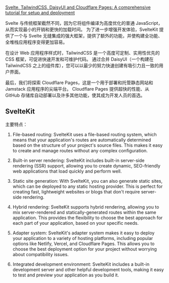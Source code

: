 


[Svelte, TailwindCSS, DaisyUI and Cloudflare Pages: A comprehensive tutorial for setup and deployment](https://jonasclaes.be/svelte-tailwindcss-daisyui-cloudflare-pages-a-comprehensive-tutorial-for-setup-and-deployment/)


Svelte 与传统框架截然不同，因为它将组件编译为高度优化的普通 JavaScript，从而实现最小的开销和更快的加载时间。 为了进一步增强开发体验，SvelteKit 提供了一个与 Svelte 无缝集成的强大框架，提供了额外的功能，并使构建全功能、全堆栈应用程序变得更加容易。

在设计 Web 应用程序样式时，TailwindCSS 是一个高度可定制、实用性优先的 CSS 框架，可促进快速开发和可维护代码。 通过合并 DaisyUI（一个构建在 TailwindCSS 之上的组件库），您可以以最少的努力快速创建有吸引力且一致的用户界面。

最后，我们将探索 Cloudflare Pages，这是一个用于部署和托管静态网站和 Jamstack 应用程序的尖端平台。 Cloudflare Pages 提供超快的性能、从 GitHub 存储库自动部署以及许多其他功能，使其成为开发人员的首选。

## SvelteKit

主要特点：

1. File-based routing: SvelteKit uses a file-based routing system, which means that your application's routes are automatically determined based on the structure of your project's source files. This makes it easy to create and manage routes without any complex configuration.

2. Built-in server rendering: SvelteKit includes built-in server-side rendering (SSR) support, allowing you to create dynamic, SEO-friendly web applications that load quickly and perform well.

3. Static site generation: With SvelteKit, you can also generate static sites, which can be deployed to any static hosting provider. This is perfect for creating fast, lightweight websites or blogs that don't require server-side rendering.

4. Hybrid rendering: SvelteKit supports hybrid rendering, allowing you to mix server-rendered and statically-generated routes within the same application. This provides the flexibility to choose the best approach for each part of your application, based on your specific needs.

5. Adapter system: SvelteKit's adapter system makes it easy to deploy your application to a variety of hosting platforms, including popular options like Netlify, Vercel, and Cloudflare Pages. This allows you to choose the best deployment option for your project without worrying about compatibility issues.

6. Integrated development environment: SvelteKit includes a built-in development server and other helpful development tools, making it easy to test and preview your application as you build it.




